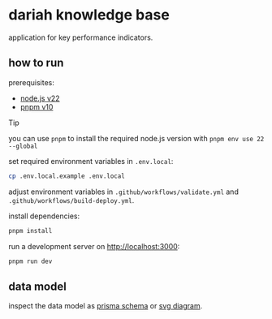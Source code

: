 # dariah knowledge base

application for key performance indicators.

## how to run

prerequisites:

- [node.js v22](https://nodejs.org/en/download)
- [pnpm v10](https://pnpm.io/installation)

> [!TIP]
>
> you can use `pnpm` to install the required node.js version with `pnpm env use 22 --global`

set required environment variables in `.env.local`:

```bash
cp .env.local.example .env.local
```

adjust environment variables in `.github/workflows/validate.yml` and
`.github/workflows/build-deploy.yml`.

install dependencies:

```bash
pnpm install
```

run a development server on [http://localhost:3000](http://localhost:3000):

```bash
pnpm run dev
```

## data model

inspect the data model as [prisma schema](./prisma/schema.prisma) or
[svg diagram](./public/assets/content/documentation/data-model/data-model.svg).
